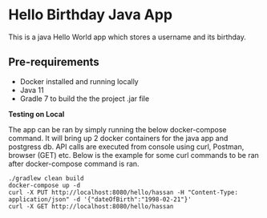 # Hello Birthday Java App

This is a java Hello World app which stores a username and its birthday.


## Pre-requirements
- Docker installed and running locally
- Java 11 
- Gradle 7 to build the the project .jar file


**Testing on Local**

The app can be ran by simply running the below docker-compose command. It will bring up 2 docker containers for the java app and postgress db.
API calls are executed from console using curl, Postman, browser (GET) etc. Below is the example for some curl commands to be ran after docker-compose command is ran.
```
./gradlew clean build
docker-compose up -d
curl -X PUT http://localhost:8080/hello/hassan -H "Content-Type: application/json" -d '{"dateOfBirth":"1998-02-21"}'
curl -X GET http://localhost:8080/hello/hassan
```




